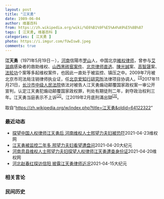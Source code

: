 ```yaml
---
layout: post
title: "江天勇"
date: 1989-06-04
author: 维基百科
from: https://zh.wikipedia.org/wiki/%E6%B1%9F%E5%A4%A9%E5%8B%87
tags: [ 江天勇, 维基百科 ]
categories: [ 江天勇 ]
photo: https://i.imgur.com/fUwIsw8.jpeg
comments: true
---
```

<div class="mw-parser-output">

<p><b>江天勇</b>（1971年5月19日<span class="useeditintro" title="Template:BLP editintro">－</span>），<a href="/wiki/%E6%B2%B3%E5%8D%97" class="mw-redirect" title="河南">河南</a>信陽市<a href="/wiki/%E7%BD%97%E5%B1%B1" class="mw-redirect mw-disambig" title="罗山">罗山</a>人，中国北京<a href="/wiki/%E7%B6%AD%E6%AC%8A%E5%BE%8B%E5%B8%AB" class="mw-redirect" title="維權律師">維权律师</a>，曾参与<a href="/wiki/%E8%89%BE%E6%BB%8B%E7%97%85" title="艾滋病">艾滋病</a>感染者的救助维权、<a href="/w/index.php?title=%E5%B1%B1%E8%A5%BF%E9%BB%91%E7%A0%96%E7%AA%91%E6%A1%88%E4%BB%B6&amp;action=edit&amp;redlink=1" class="new" title="山西黑砖窑案件（页面不存在）">山西黑砖窑案件</a>、<a href="/w/index.php?title=%E5%8C%97%E4%BA%AC%E5%BE%8B%E5%B8%88%E7%9B%B4%E9%80%89&amp;action=edit&amp;redlink=1" class="new" title="北京律师直选（页面不存在）">北京律师直选</a>、<a href="/wiki/%E9%99%B3%E5%85%89%E8%AA%A0" class="mw-redirect" title="陳光誠">陳光誠</a>案、<a href="/wiki/%E9%AB%98%E6%99%BA%E6%99%9F" title="高智晟">高智晟</a>案、<a href="/wiki/%E6%B3%95%E8%BD%AE%E5%8A%9F" title="法轮功">法轮功</a>个案等多起维权案件，也因此一直处于被监控、镇压之中。2009年7月被北京市司法局注销律师执业证，任<a href="/w/index.php?title=%E5%8C%97%E4%BA%AC%E7%88%B1%E7%9F%A5%E8%A1%8C%E7%A0%94%E7%A9%B6%E6%89%80&amp;action=edit&amp;redlink=1" class="new" title="北京爱知行研究所（页面不存在）">北京爱知行研究所</a>法律项目协调人。<sup id="cite_ref-HRLJIANG_1-0" class="reference"><a href="#cite_note-HRLJIANG-1">[1]</a></sup>2017年11月21日，<a href="/w/index.php?title=%E9%95%BF%E6%B2%99%E5%B8%82%E4%B8%AD%E7%BA%A7%E4%BA%BA%E6%B0%91%E6%B3%95%E9%99%A2&amp;action=edit&amp;redlink=1" class="new" title="长沙市中级人民法院（页面不存在）">长沙市中级人民法院</a>依法对被告人江天勇煽动颠覆国家政权案一审公开宣判，认定江天勇犯煽动颠覆国家政权罪，判处有期徒刑二年，剥夺政治权利三年。江天勇当庭表示不上诉<sup id="cite_ref-获刑_2-0" class="reference"><a href="#cite_note-获刑-2">[2]</a></sup>。江2019年2月底刑滿出獄<sup id="cite_ref-3" class="reference"><a href="#cite_note-3">[3]</a></sup>。
</p>
</div><noscript><img src="//zh.wikipedia.org/wiki/Special:CentralAutoLogin/start?type=1x1" alt="" title="" width="1" height="1" style="border: none; position: absolute;"></noscript>
<div class="printfooter">取自“<a dir="ltr" href="https://zh.wikipedia.org/w/index.php?title=江天勇&amp;oldid=64122322">https://zh.wikipedia.org/w/index.php?title=江天勇&amp;oldid=64122322</a>”</div><div id="recent-news"><h3>最近动态</h3><ul><li><a href="https://nodebe4.github.io/waimei/2021-04-23/%E6%8E%A2%E6%9C%9B%E4%B8%AD%E5%9B%BD%E4%BA%BA%E6%9D%83%E5%BE%8B%E5%B8%88%E6%B1%9F%E5%A4%A9%E5%8B%87%E5%90%8E-%E6%B2%B3%E5%8D%97%E7%BB%B4%E6%9D%83%E4%BA%BA%E5%A3%AB%E9%82%A2%E6%9C%9B%E5%8A%9B%E5%A4%AB%E5%A6%87%E8%A2%AB%E6%81%90%E5%90%93" title="探望中国人权律师江天勇后 河南维权人士邢望力夫妇被恐吓—— （维权网信息中心报道）本网获悉：2021年4月23日上午8点多，河南息县淮河派出所所长张振华、副所长房涛、息县淮河街道办事处驻曹园社区...">探望中国人权律师江天勇后 河南维权人士邢望力夫妇被恐吓</a><time>2021-04-23</time><a class="tag">维权网</a></li>
<li><a href="https://nodebe4.github.io/waimei/2021-04-20/%E6%B1%9F%E5%A4%A9%E5%8B%87%E8%A2%AB%E7%9B%91%E6%8E%A7%E4%BA%8C%E5%B9%B4%E5%A4%9A-%E9%82%A2%E6%9C%9B%E5%8A%9B%E5%A4%AB%E5%A6%87%E7%9C%8B%E6%9C%9B%E9%81%AD%E7%9B%98%E9%97%AE" title="江天勇被监控二年多 邢望力夫妇看望遭盘问—— 【大纪元2021年04月21日讯】（大纪元记者李新安采访报导）日前，河南维权人士邢望力夫妇到信阳灵山镇看望人权律师江天勇，离开时遭警方强行带走。江天...">江天勇被监控二年多 邢望力夫妇看望遭盘问</a><time>2021-04-20</time><a class="tag">大纪元</a></li>
<li><a href="https://nodebe4.github.io/waimei/2021-04-20/%E6%B2%B3%E5%8D%97%E6%81%AF%E5%8E%BF%E7%BB%B4%E6%9D%83%E4%BA%BA%E5%A3%AB%E9%82%A2%E6%9C%9B%E5%8A%9B%E5%A4%AB%E5%A6%87%E6%8E%A2%E6%9C%9B%E4%BA%BA%E6%9D%83%E5%BE%8B%E5%B8%88%E6%B1%9F%E5%A4%A9%E5%8B%87%E9%81%AD%E6%9F%A5%E8%BA%AB%E4%BB%BD%E8%AF%81" title="河南息县维权人士邢望力夫妇探望人权律师江天勇遭查身份证—— （维权网信息中心报道）2021年4月20日，河南省信阳市息县维权人士邢望力夫妇到罗山县灵山镇看望一直被非法软禁中的人权律师江天勇。下午...">河南息县维权人士邢望力夫妇探望人权律师江天勇遭查身份证</a><time>2021-04-20</time><a class="tag">维权网</a></li>
<li><a href="https://nodebe4.github.io/waimei/2021-04-15/%E6%B2%B3%E5%8C%97%E8%B5%B5%E6%98%A5%E7%BA%A2%E6%8E%A2%E8%AE%BF%E4%BF%A1%E9%98%B3-%E6%8A%AB%E9%9C%B2%E6%B1%9F%E5%A4%A9%E5%8B%87%E5%BE%8B%E5%B8%88%E8%BF%91%E5%86%B5" title="河北赵春红探访信阳 披露江天勇律师近况—— 【大纪元2021年04月15日讯】（大纪元记者李熙采访报导）近日，河北维权人士赵春红造访被监视居住在河南信阳老家的709律师江天勇，披露江天勇仍被严密...">河北赵春红探访信阳 披露江天勇律师近况</a><time>2021-04-15</time><a class="tag">大纪元</a></li>
</ul></div><div id="open-opinion"><h3>相关言论</h3><ul></ul></div><div id="mjls-record"><h3>民间历史</h3><ul></ul></div>
